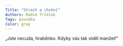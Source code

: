```yaml
---
Title: "Strach a chvění"
Authors: Radim Trčálek
Tags: povídka
Color: gray
---
```

„Jste necuda, hraběnko. Kdyby vás tak viděl manžel!“
